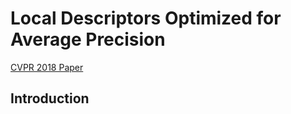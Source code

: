 
# Local Descriptors Optimized for Average Precision

[CVPR 2018 Paper](http://openaccess.thecvf.com/content_cvpr_2018/papers/He_Local_Descriptors_Optimized_CVPR_2018_paper.pdf)

## Introduction

